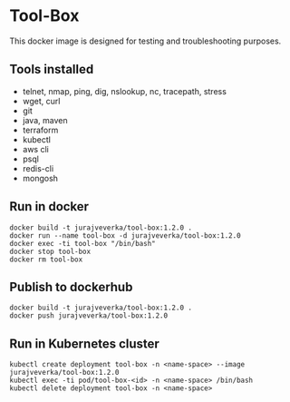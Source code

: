 # Tool-Box
This docker image is designed for testing and troubleshooting purposes.

## Tools installed
* telnet, nmap, ping, dig, nslookup, nc, tracepath, stress
* wget, curl
* git
* java, maven
* terraform
* kubectl
* aws cli
* psql 
* redis-cli
* mongosh

## Run in docker 
```
docker build -t jurajveverka/tool-box:1.2.0 .
docker run --name tool-box -d jurajveverka/tool-box:1.2.0
docker exec -ti tool-box "/bin/bash"
docker stop tool-box
docker rm tool-box
```

## Publish to dockerhub
```
docker build -t jurajveverka/tool-box:1.2.0 .
docker push jurajveverka/tool-box:1.2.0
```

## Run in Kubernetes cluster
```
kubectl create deployment tool-box -n <name-space> --image jurajveverka/tool-box:1.2.0
kubectl exec -ti pod/tool-box-<id> -n <name-space> /bin/bash
kubectl delete deployment tool-box -n <name-space>
```
